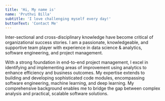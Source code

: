 ```yaml
---
title: 'Hi, My name is'
name: 'Pruthvi Billa'
subtitle: 'I love challenging myself every day!'
buttonText: 'Contact Me'
---
```


Inter-sectional and cross-disciplinary knowledge have become critical of organizational success stories.
I am a passionate, knowledgeable, and supportive team player with experience in data science & analytics, software engineering, and project management. 

With a strong foundation in end-to-end project management, I excel in identifying and implementing areas of improvement using analytics to enhance efficiency and business outcomes. My expertise extends to building and developing sophisticated code modules, encompassing software engineering, machine learning, and deep learning. My comprehensive background enables me to bridge the gap between complex analysis and practical, scalable software solutions.

